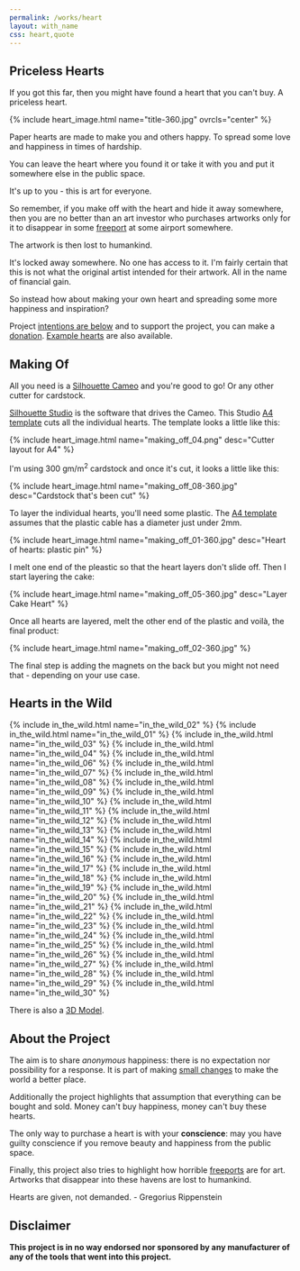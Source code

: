 ```yaml
---
permalink: /works/heart
layout: with_name
css: heart,quote
---
```


## Priceless Hearts

If you got this far, then you might have found a heart that you can't buy. A priceless heart.

{% include heart_image.html name="title-360.jpg" ovrcls="center" %}

Paper hearts are made to make you and others happy. To spread some love and happiness in times of hardship.

You can leave the heart where you found it or take it with you and put it somewhere else in the public space.

It's up to you - this is art for everyone.

So remember, if you make off with the heart and hide it away somewhere, then you are no better than an art investor who purchases artworks only for it to disappear in some [freeport](https://en.wikipedia.org/w/index.php?title=Geneva_Freeport&oldid=1083132905) at some airport somewhere.

The artwork is then lost to humankind.

It's locked away somewhere. No one has access to it. I'm fairly certain that this is not what the original artist intended for their artwork. All in the name of financial gain.

So instead how about making your own heart and spreading some more happiness and inspiration?

Project [intentions are below](#about-the-project) and to support the project, you can make a [donation](/pay4pro). [Example hearts](/hearts/examples) are also available.

## Making Of

All you need is a [Silhouette Cameo](https://www.silhouetteamerica.com/featured-product/cameo) and you're good to go! Or any other cutter for cardstock.

[Silhouette Studio](https://www.silhouetteamerica.com/software) is the software that drives the Cameo. This Studio [A4 template](/f/i/heart/heart3d.studio3) cuts all the individual hearts. The template looks a little like this:

{% include heart_image.html name="making_off_04.png" desc="Cutter layout for A4"  %}

I'm using 300 gm/m<sup>2</sup> cardstock and once it's cut, it looks a little like this:

{% include heart_image.html name="making_off_08-360.jpg" desc="Cardstock that's been cut" %}

To layer the individual hearts, you'll need some plastic. The [A4 template](/f/i/heart/heart3d.studio3) assumes that the plastic cable has a diameter just under 2mm.

{% include heart_image.html name="making_off_01-360.jpg" desc="Heart of hearts: plastic pin" %}

I melt one end of the pleastic so that the heart layers don't slide off. Then I start layering the cake:

{% include heart_image.html name="making_off_05-360.jpg" desc="Layer Cake Heart" %}

Once all hearts are layered, melt the other end of the plastic and voilà, the final product:

{% include heart_image.html name="making_off_02-360.jpg"  %}

The final step is adding the magnets on the back but you might not need that - depending on your use case.

## Hearts in the Wild

{% include in_the_wild.html name="in_the_wild_02" %}
{% include in_the_wild.html name="in_the_wild_01" %}
{% include in_the_wild.html name="in_the_wild_03" %}
{% include in_the_wild.html name="in_the_wild_04" %}
{% include in_the_wild.html name="in_the_wild_06" %}
{% include in_the_wild.html name="in_the_wild_07" %}
{% include in_the_wild.html name="in_the_wild_08" %}
{% include in_the_wild.html name="in_the_wild_09" %}
{% include in_the_wild.html name="in_the_wild_10" %}
{% include in_the_wild.html name="in_the_wild_11" %}
{% include in_the_wild.html name="in_the_wild_12" %}
{% include in_the_wild.html name="in_the_wild_13" %}
{% include in_the_wild.html name="in_the_wild_14" %}
{% include in_the_wild.html name="in_the_wild_15" %}
{% include in_the_wild.html name="in_the_wild_16" %}
{% include in_the_wild.html name="in_the_wild_17" %}
{% include in_the_wild.html name="in_the_wild_18" %}
{% include in_the_wild.html name="in_the_wild_19" %}
{% include in_the_wild.html name="in_the_wild_20" %}
{% include in_the_wild.html name="in_the_wild_21" %}
{% include in_the_wild.html name="in_the_wild_22" %}
{% include in_the_wild.html name="in_the_wild_23" %}
{% include in_the_wild.html name="in_the_wild_24" %}
{% include in_the_wild.html name="in_the_wild_25" %}
{% include in_the_wild.html name="in_the_wild_26" %}
{% include in_the_wild.html name="in_the_wild_27" %}
{% include in_the_wild.html name="in_the_wild_28" %}
{% include in_the_wild.html name="in_the_wild_29" %}
{% include in_the_wild.html name="in_the_wild_30" %}

<div style="clear: both;"></div>

There is also a [3D Model](https://sketchfab.com/3d-models/pyramid-heart-7f7d9c37b3284048a43b2b9f43726e28).

## About the Project

The aim is to share *anonymous* happiness: there is no expectation nor possibility for a response. It is part of making [small changes](https://millieons.org/t/smallchanges) to make the world a better place.

Additionally the project highlights that assumption that everything can be bought and sold. Money can't buy happiness, money can't buy these hearts.

The only way to purchase a heart is with your **conscience**: may you have guilty conscience if you remove beauty and happiness from the public space.

Finally, this project also tries to highlight how horrible [freeports](https://en.wikipedia.org/w/index.php?title=Geneva_Freeport&oldid=1083132905) are for art. Artworks that disappear into these havens are lost to humankind.

<span class="quote">Hearts are given, not demanded.</span>
<span class="quote_signature">- Gregorius Rippenstein</span>

## Disclaimer

**This project is in no way endorsed nor sponsored by any manufacturer of any of the tools that went into this project.**
